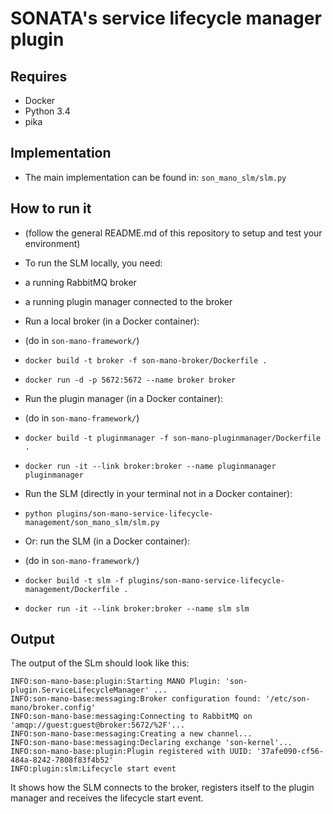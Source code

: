 # SONATA's service lifecycle manager plugin

## Requires
* Docker
* Python 3.4
* pika

## Implementation
* The main implementation can be found in: `son_mano_slm/slm.py`

## How to run it

* (follow the general README.md of this repository to setup and test your environment)
* To run the SLM locally, you need:
 * a running RabbitMQ broker
 * a running plugin manager connected to the broker
 
 
* Run a local broker (in a Docker container): 
 * (do in `son-mano-framework/`)
 * `docker build -t broker -f son-mano-broker/Dockerfile .`
 * `docker run -d -p 5672:5672 --name broker broker`
 
 
* Run the plugin manager (in a Docker container):
 * (do in `son-mano-framework/`)
 * `docker build -t pluginmanager -f son-mano-pluginmanager/Dockerfile .`
 * `docker run -it --link broker:broker --name pluginmanager pluginmanager`


* Run the SLM (directly in your terminal not in a Docker container):
 * `python plugins/son-mano-service-lifecycle-management/son_mano_slm/slm.py`


* Or: run the SLM (in a Docker container):
 * (do in `son-mano-framework/`)
 * `docker build -t slm -f plugins/son-mano-service-lifecycle-management/Dockerfile .`
 * `docker run -it --link broker:broker --name slm slm`
 
 
## Output
The output of the SLm should look like this:

```
INFO:son-mano-base:plugin:Starting MANO Plugin: 'son-plugin.ServiceLifecycleManager' ...
INFO:son-mano-base:messaging:Broker configuration found: '/etc/son-mano/broker.config'
INFO:son-mano-base:messaging:Connecting to RabbitMQ on 'amqp://guest:guest@broker:5672/%2F'...
INFO:son-mano-base:messaging:Creating a new channel...
INFO:son-mano-base:messaging:Declaring exchange 'son-kernel'...
INFO:son-mano-base:plugin:Plugin registered with UUID: '37afe090-cf56-484a-8242-7808f83f4b52'
INFO:plugin:slm:Lifecycle start event
```

It shows how the SLM connects to the broker, registers itself to the plugin manager and receives the lifecycle start event.
